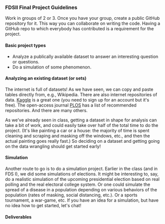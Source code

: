 ### FDSII Final Project Guidelines

Work in groups of 2 or 3. Once you have your group, create a public GitHub repository for it. This way you can collaborate on writing the code. Having a GitHub repo to which everybody has contributed is a  requirement for the project.

#### Basic project types

* Analyze a publically available dataset to answer an interesting question or questions.
* Do a simulation of some phenomenon.

#### Analyzing an existing dataset (or sets)

The internet is full of datasets! As we have seen, we can copy and paste tables directly from, e.g., Wikipedia. There are also internet repositories of data. [Kaggle](https://www.kaggle.com/datasets) is a great one (you need to sign up for an account but it's free). The open-access journal [PLOS](https://journals.plos.org/plosone/s/recommended-repositories) has a list of recommended repositories. And there are many others.

As we've already seen in class, getting a dataset in shape for analysis can take a bit of work, and could easily take over half of the total time to do the project. (It's like painting a car or a house: the majority of time is spent cleaning and scraping and masking off the windows, etc., and then the actual painting goes really fast.) So deciding on a dataset and getting going on the data wrangling should get started early!

#### Simulation

Another route to go is to do a simulation project. Earlier in the class (and in FDS I), we did some simulations of elections. It might be interesting to, say, do a realistic simulation of the upcoming presidential election based on real polling and the real electoral college system. Or one could simulate the spread of a disease in a population depending on various behaviors of the population (rates of masking, social distancing, etc.). Or a sports tournament, a war-game, etc. If you have an idea for a simulation, but have no idea how to get started, let's chat!



#### Deliverables

